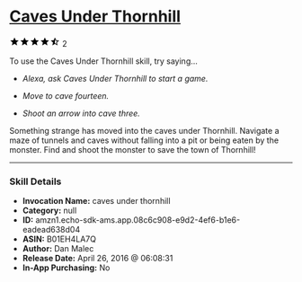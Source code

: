 # [Caves Under Thornhill](http://alexa.amazon.com/#skills/amzn1.echo-sdk-ams.app.08c6c908-e9d2-4ef6-b1e6-eadead638d04)
![4.5 stars](../../images/ic_star_black_18dp_1x.png)![4.5 stars](../../images/ic_star_black_18dp_1x.png)![4.5 stars](../../images/ic_star_black_18dp_1x.png)![4.5 stars](../../images/ic_star_black_18dp_1x.png)![4.5 stars](../../images/ic_star_half_black_18dp_1x.png) 2

To use the Caves Under Thornhill skill, try saying...

* *Alexa, ask Caves Under Thornhill to start a game.*

* *Move to cave fourteen.*

* *Shoot an arrow into cave three.*

Something strange has moved into the caves under Thornhill.  Navigate a maze of tunnels and caves without falling into a pit or being eaten by the monster.  Find and shoot the monster to save the town of Thornhill!

***

### Skill Details

* **Invocation Name:** caves under thornhill
* **Category:** null
* **ID:** amzn1.echo-sdk-ams.app.08c6c908-e9d2-4ef6-b1e6-eadead638d04
* **ASIN:** B01EH4LA7Q
* **Author:** Dan Malec
* **Release Date:** April 26, 2016 @ 06:08:31
* **In-App Purchasing:** No
